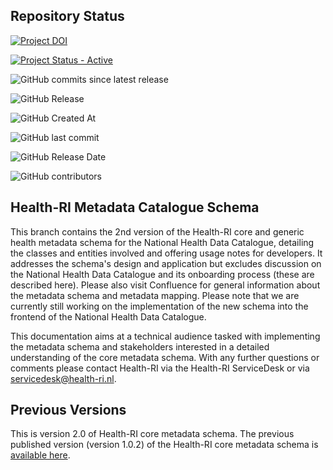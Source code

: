 ## Repository Status
[![Project DOI](https://zenodo.org/badge/DOI/10.5281/zenodo.15395604.svg)](https://doi.org/10.5281/zenodo.15395604)

[![Project Status - Active](https://www.repostatus.org/badges/latest/active.svg)](https://www.repostatus.org/#active)

![GitHub commits since latest release](https://img.shields.io/github/commits-since/Health-RI/health-ri-metadata/latest)

![GitHub Release](https://img.shields.io/github/v/release/Health-RI/health-ri-metadata)

![GitHub Created At](https://img.shields.io/github/created-at/Health-RI/health-ri-metadata)

![GitHub last commit](https://img.shields.io/github/last-commit/Health-RI/health-ri-metadata)

![GitHub Release Date](https://img.shields.io/github/release-date/Health-RI/health-ri-metadata)

![GitHub contributors](https://img.shields.io/github/contributors/Health-RI/health-ri-metadata)

## Health-RI Metadata Catalogue Schema
This branch contains the 2nd version of the Health-RI core and generic health metadata schema for the National Health Data Catalogue, detailing the classes and entities involved and offering usage notes for developers. It addresses the schema's design and application but excludes discussion on the National Health Data Catalogue and its onboarding process (these are described here). Please also visit Confluence for general information about the metadata schema and metadata mapping. Please note that we are currently still working on the implementation of the new schema into the frontend of the National Health Data Catalogue.

This documentation aims at a technical audience tasked with implementing the metadata schema and stakeholders interested in a detailed understanding of the core metadata schema. With any further questions or comments please contact Health-RI via the Health-RI ServiceDesk or via servicedesk@health-ri.nl.

## Previous Versions
This is version 2.0 of Health-RI core metadata schema. The previous published version (version 1.0.2) of the Health-RI core metadata schema is [available here](https://github.com/Health-RI/health-ri-metadata/releases/tag/v1.0.2).

